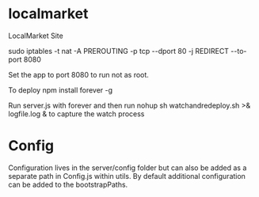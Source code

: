 localmarket
===========

LocalMarket Site

sudo iptables -t nat -A PREROUTING -p tcp --dport 80 -j REDIRECT --to-port 8080

Set the app to port 8080 to run not as root.

To deploy npm install forever -g

Run server.js with forever and then run nohup sh watchandredeploy.sh >& logfile.log & to capture the watch process

Config
======

Configuration lives in the server/config folder but can also be added as a separate path in Config.js within utils. By default additional configuration can be added to the bootstrapPaths.
